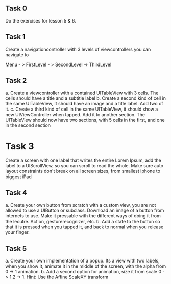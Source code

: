## Task 0

Do the exercises for lesson 5 & 6.


## Task 1

Create a navigationcontroller with 3 levels of viewcontrollers you can navigate to

Menu - > FirstLevel - > SecondLevel -> ThirdLevel


## Task 2

a. Create a viewcontroller with a contained UITableView with 3 cells.  The cells should have a title and a subtitle label
b. Create a second kind of cell in the same UITableView, It should have an image and a title label. Add two of it.
c. Create a third kind of cell in the same UITableView, it should show a new UIViewController when tapped. Add it to another section. The UITableView should now have two sections, with 5 cells in the first, and one in the second section

# Task 3


Create a screen with one label that writes the entire Lorem Ipsum, add the label to a UIScrollView, so you can scroll to read the whole. Make sure auto layout constraints don't break on all screen sizes, from smallest iphone to biggest iPad

## Task 4
a.
Create your own button from scratch with a custom view, you are not allowed to use a UIButton or subclass.  Download an image of a button from internets to use. Make it pressable with the different ways of doing it from the lecutre. Action, gesturerecognizer, etc.
b. Add a state to the button so that it is pressed when you tapped it, and back to normal when you release your finger.

## Task 5
a.
Create your own implementation of a popup. Its a view with two labels, when you show it, animate it in the middle of the screen, with the alpha from 0 -> 1 animation.
b.
Add a second option for animation, size it from scale 0 -> 1.2 -> 1. Hint: Use the Affine ScaleXY transform

